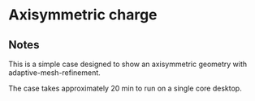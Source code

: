 # Axisymmetric charge

## Notes

This is a simple case designed to show an axisymmetric geometry with adaptive-mesh-refinement.

The case takes approximately 20 min to run on a single core desktop.
